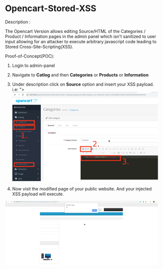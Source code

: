 # Opencart-Stored-XSS

Description :

The Opencart Version allows editing Source/HTML of the Categories / Product / Information pages in the admin panel which isn't sanitized to user input allowing for an attacker to execute arbitrary javascript code leading to Stored Cross-Site-Scripting(XSS).

Proof-of-Concept(POC):

1. Login to admin-panel

2. Navigate to **Catlog** and then **Categories** or **Products** or **Information**

3. Under description click on **Source** option and insert your XSS payload. i.e: "><script>alert("XSS")</script>
![Opencart Authenticated Stored XSS](/oc_authenticated_stored_xss.png)

4. Now visit the modified page of your public website. And your injected XSS payload will execute.

![Opencart Authenticated Stored XSS](/xss_popup.png)
